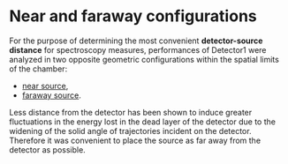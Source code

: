# Near and faraway configurations

For the purpose of determining the most convenient **detector-source distance** for spectroscopy measures, performances of Detector1 were analyzed in two opposite geometric configurations within the spatial limits of the chamber:
- [near source](Near_source),
- [faraway source](Faraway_source).

Less distance from the detector has been shown to induce greater fluctuations in the energy lost in the dead layer of the detector due to the widening of the solid angle of trajectories incident on the detector. 
Therefore it was convenient to place the source as far away from the detector as possible.
